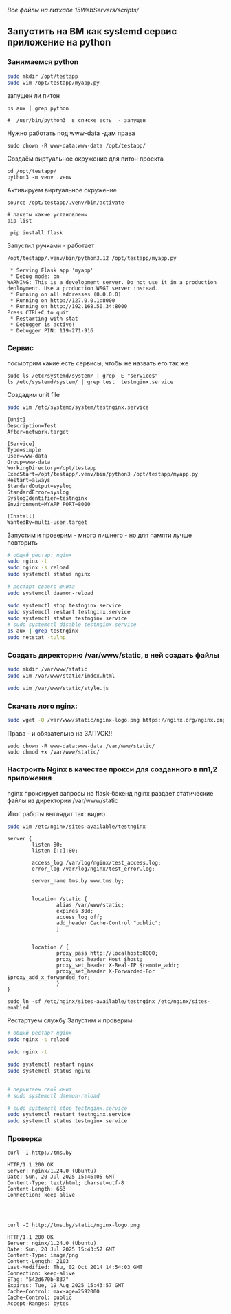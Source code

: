 *Все файлы на гитхабе 15WebServers/scripts/*

## Запустить на ВМ как systemd сервис приложение на python

### Занимаемся python

```bash
sudo mkdir /opt/testapp
sudo vim /opt/testapp/myapp.py
```
запущен ли питон
```
ps aux | grep python

#  /usr/bin/python3  в списке есть  - запущен
```

Нужно работать под www-data -дам права
```
sudo chown -R www-data:www-data /opt/testapp/
```

Создаём виртуальное окружение для питон проекта
```
cd /opt/testapp/
python3 -m venv .venv
```

Активируем виртуальное окружение
```
source /opt/testapp/.venv/bin/activate

# пакеты какие установлены
pip list

 pip install flask
```

Запустил ручками - работает
```
/opt/testapp/.venv/bin/python3.12 /opt/testapp/myapp.py

 * Serving Flask app 'myapp'
 * Debug mode: on
WARNING: This is a development server. Do not use it in a production deployment. Use a production WSGI server instead.
 * Running on all addresses (0.0.0.0)
 * Running on http://127.0.0.1:8000
 * Running on http://192.168.50.34:8000
Press CTRL+C to quit
 * Restarting with stat
 * Debugger is active!
 * Debugger PIN: 119-271-916

```
### Сервис

посмотрим какие есть сервисы, чтобы не назвать его так же
```
sudo ls /etc/systemd/system/ | grep -E "service$"
ls /etc/systemd/system/ | grep test  testnginx.service
```

Создадим unit file
```bash
sudo vim /etc/systemd/system/testnginx.service
```

```
[Unit]
Description=Test
After=network.target

[Service]
Type=simple
User=www-data
Group=www-data
WorkingDirectory=/opt/testapp
ExecStart=/opt/testapp/.venv/bin/python3 /opt/testapp/myapp.py
Restart=always
StandardOutput=syslog
StandardError=syslog
SyslogIdentifier=testnginx
Environment=MYAPP_PORT=8000

[Install]
WantedBy=multi-user.target
```


Запустим и проверим - много лишнего - но для памяти лучше повторить
```bash
# общий рестарт nginx
sudo nginx -t
sudo nginx -s reload
sudo systemctl status nginx

# рестарт своего юнита
sudo systemctl daemon-reload

sudo systemctl stop testnginx.service
sudo systemctl restart testnginx.service 
sudo systemctl status testnginx.service 
# sudo systemctl disable testnginx.service
ps aux | grep testnginx 
sudo netstat -tulnp
```


### Создать директорию /var/www/static, в ней создать файлы

```bash
sudo mkdir /var/www/static
sudo vim /var/www/static/index.html
```

```bash
sudo vim /var/www/static/style.js
```


### Скачать лого nginx:

```bash
sudo wget -O /var/www/static/nginx-logo.png https://nginx.org/nginx.png

```
Права - и  обязательно на ЗАПУСК!!
```
sudo chown -R www-data:www-data /var/www/static/
sudo chmod +x /var/www/static/

```


### Настроить Nginx в качестве прокси для созданного в пп1,2 приложения

nginx проксирует запросы на flask-бэкенд
nginx раздает статические файлы из директории /var/www/static

Итог работы выглядит так: видео

```bash
sudo vim /etc/nginx/sites-available/testnginx
```

```
server {
        listen 80;
        listen [::]:80;

        access_log /var/log/nginx/test_access.log;
        error_log /var/log/nginx/test_error.log;

        server_name tms.by www.tms.by;


        location /static {
                alias /var/www/static;
                expires 30d;
                access_log off;
                add_header Cache-Control "public";
                }


        location / {
                proxy_pass http://localhost:8000;
                proxy_set_header Host $host;
                proxy_set_header X-Real-IP $remote_addr;
                proxy_set_header X-Forwarded-For $proxy_add_x_forwarded_for;
                }
}

```
```
sudo ln -sf /etc/nginx/sites-available/testnginx /etc/nginx/sites-enabled
```

Рестартуем службу
Запустим и проверим
```bash
# общий рестарт nginx
sudo nginx -s reload

sudo nginx -t

sudo systemctl restart nginx
sudo systemctl status nginx


# перчитаем свой юнит
# sudo systemctl daemon-reload

# sudo systemctl stop testnginx.service
sudo systemctl restart testnginx.service 
sudo systemctl status testnginx.service 
```

### Проверка
```
curl -I http://tms.by

HTTP/1.1 200 OK
Server: nginx/1.24.0 (Ubuntu)
Date: Sun, 20 Jul 2025 15:46:05 GMT
Content-Type: text/html; charset=utf-8
Content-Length: 653
Connection: keep-alive




curl -I http://tms.by/static/nginx-logo.png

HTTP/1.1 200 OK
Server: nginx/1.24.0 (Ubuntu)
Date: Sun, 20 Jul 2025 15:43:57 GMT
Content-Type: image/png
Content-Length: 2103
Last-Modified: Thu, 02 Oct 2014 14:54:03 GMT
Connection: keep-alive
ETag: "542d670b-837"
Expires: Tue, 19 Aug 2025 15:43:57 GMT
Cache-Control: max-age=2592000
Cache-Control: public
Accept-Ranges: bytes

```